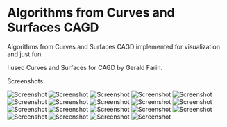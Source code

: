 # Algorithms from Curves and Surfaces CAGD
Algorithms from Curves and Surfaces CAGD implemented for visualization and just fun.  

I used Curves and Surfaces for CAGD by Gerald Farin.

Screenshots:

<img src="README/BezierCurveTopics_DegreeEleveation.png" alt="Screenshot">   

<img src="README/BezierCurveTopics_DegreeReduction.png" alt="Screenshot">   

<img src="README/BisplineC1_Berstein.png" alt="Screenshot">   

<img src="README/BisplineC1_deCasteljau.png" alt="Screenshot">   

<img src="README/BisplineC2_Berstein.png" alt="Screenshot">   

<img src="README/Ctest_CubicHermiteInterpolation.png" alt="Screenshot"> 

<img src="README/deCasteljau.png" alt="Screenshot">   

<img src="README/deCasteljau_Berstein.png" alt="Screenshot">  

<img src="README/deCasteljau_linear_precision.png" alt="Screenshot"> 

<img src="README/deCasteljau_pseudo_local_control.png" alt="Screenshot"> 

<img src="README/deCasteljau_via_Berstein.png" alt="Screenshot">  

<img src="README/deCasteljau_via_Berstein_Reindexed.png" alt="Screenshot">   

<img src="README/deCasteljau2.png" alt="Screenshot">   

<img src="README/PolynomialInterpolation_Aitken.png" alt="Screenshot">   

<img src="README/PolynomialInterpolation_CubicHermite.png" alt="Screenshot">  

<img src="README/PolynomialInterpolation_CubicHermite2.png" alt="Screenshot"> 

<img src="README/PolynomialInterpolation_CubicHermite3.png" alt="Screenshot">  

<img src="README/PolynomialInterpolation_CubicHermite4.png" alt="Screenshot">  

<img src="README/PolynomialInterpolation_Lagrange.png" alt="Screenshot">  

